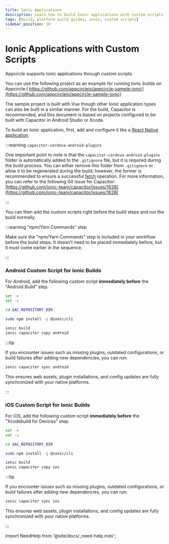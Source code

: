 ```yaml
---
title: Ionic Applications
description: Learn how to build Ionic applications with custom scripts in Appcircle
tags: [build, platform build guides, ionic, custom scripts]
sidebar_position: 10
---
```


# Ionic Applications with Custom Scripts

Appcircle supports Ionic applications through custom scripts.

You can use the following project as an example for running Ionic builds on Appcircle:[ https://github.com/appcircleio/appcircle-sample-ionic](https://github.com/appcircleio/appcircle-sample-ionic)

The sample project is built with Vue though other Ionic application types can also be built in a similar manner. For the build, Capacitor is recommended, and this document is based on projects configured to be built with Capacitor in Android Studio or Xcode.

To build an Ionic application, first, add and configure it like a [React Native application](building-react-native-applications).


:::warning `capacitor-cordova-android-plugins`

One important point to note is that the `capacitor-cordova-android-plugins` folder is automatically added to the `.gitignore` file, but it is required during the build process. You can either remove this folder from `.gitignore` or allow it to be regenerated during the build; however, the former is recommended to ensure a successful [fetch](/build/build-process-management/configurations#config-details) operation. For more information, you can refer to the following Git issue for Capacitor: [https://github.com/ionic-team/capacitor/issues/1628](https://github.com/ionic-team/capacitor/issues/1628)

:::

You can then add the custom scripts right before the build steps and run the build normally.

:::warning "npm/Yarn Commands" step

Make sure the "npm/Yarn Commands" step is included in your workflow before the build steps. It doesn’t need to be placed immediately before, but it must come earlier in the sequence.

:::

### Android Custom Script for Ionic Builds

For Android, add the following custom script **immediately before** the "Android Build" step.

```bash
set -e
set -x

cd $AC_REPOSITORY_DIR

sudo npm install -g @ionic/cli

ionic build
ionic capacitor copy android
```

:::tip

If you encounter issues such as missing plugins, outdated configurations, or build failures after adding new dependencies, you can run:

```bash
ionic capacitor sync android
```

This ensures web assets, plugin installations, and config updates are fully synchronized with your native platforms.

:::

### iOS Custom Script for Ionic Builds

For iOS, add the following custom script **immediately before** the "Xcodebuild for Devices" step.

```bash
set -e
set -x

cd $AC_REPOSITORY_DIR

sudo npm install -g @ionic/cli

ionic build
ionic capacitor copy ios
```

:::tip

If you encounter issues such as missing plugins, outdated configurations, or build failures after adding new dependencies, you can run:

```bash
ionic capacitor sync ios
```

This ensures web assets, plugin installations, and config updates are fully synchronized with your native platforms.

:::

import NeedHelp from '@site/docs/\_need-help.mdx';

<NeedHelp />
